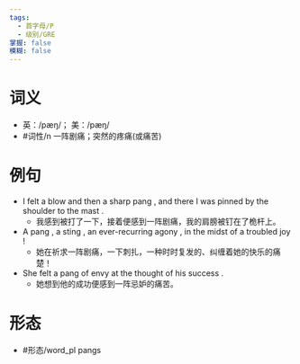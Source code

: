 ```yaml
---
tags:
  - 首字母/P
  - 级别/GRE
掌握: false
模糊: false
---
```

# 词义
- 英：/pæŋ/； 美：/pæŋ/
- #词性/n  一阵剧痛；突然的疼痛(或痛苦)
# 例句
- I felt a blow and then a sharp pang , and there I was pinned by the shoulder to the mast .
	- 我感到被打了一下，接着便感到一阵剧痛，我的肩膀被钉在了桅杆上。
- A pang , a sting , an ever-recurring agony , in the midst of a troubled joy !
	- 她在祈求一阵剧痛，一下刺扎，一种时时复发的、纠缠着她的快乐的痛楚！
- She felt a pang of envy at the thought of his success .
	- 她想到他的成功便感到一阵忌妒的痛苦。
# 形态
- #形态/word_pl pangs

